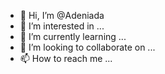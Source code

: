 - 👋 Hi, I’m @Adeniada
- 👀 I’m interested in ...
- 🌱 I’m currently learning ...
- 💞️ I’m looking to collaborate on ...
- 📫 How to reach me ...

<!---
Adeniada/Adeniada is a ✨ special ✨ repository because its `README.md` (this file) appears on your GitHub profile.
You can click the Preview link to take a look at your changes.
--->
